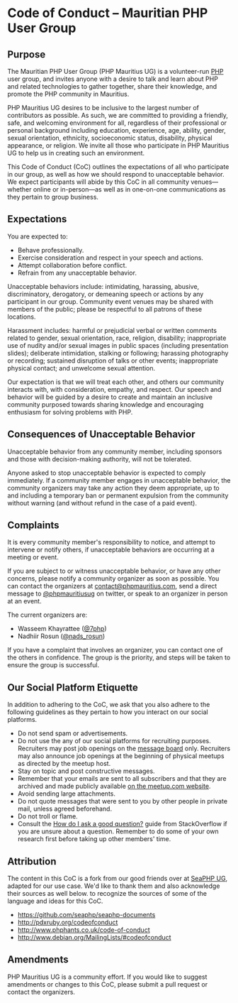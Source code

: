 # Code of Conduct – Mauritian PHP User Group

## Purpose

The Mauritian PHP User Group (PHP Mauritius UG) is a volunteer-run [PHP](http://php.net/)
user group, and invites anyone with a desire to talk and learn about PHP and
related technologies to gather together, share their knowledge, and promote the
PHP community in Mauritius.

PHP Mauritius UG desires to be inclusive to the largest number of contributors as
possible. As such, we are committed to providing a friendly, safe, and welcoming
environment for all, regardless of their professional or personal background
including education, experience, age, ability, gender, sexual orientation,
ethnicity, socioeconomic status, disability, physical appearance, or religion.
We invite all those who participate in PHP Mauritius UG to help us in creating such an
environment.

This Code of Conduct (CoC) outlines the expectations of all who participate in
our group, as well as how we should respond to unacceptable behavior. We expect
participants will abide by this CoC in all community venues—whether online or
in-person—as well as in one-on-one communications as they pertain to group
business.

## Expectations

You are expected to:

* Behave professionally.
* Exercise consideration and respect in your speech and actions.
* Attempt collaboration before conflict.
* Refrain from any unacceptable behavior.

Unacceptable behaviors include: intimidating, harassing, abusive,
discriminatory, derogatory, or demeaning speech or actions by any participant in
our group. Community event venues may be shared with members of the public;
please be respectful to all patrons of these locations.

Harassment includes: harmful or prejudicial verbal or written comments related
to gender, sexual orientation, race, religion, disability; inappropriate use of
nudity and/or sexual images in public spaces (including presentation slides);
deliberate intimidation, stalking or following; harassing photography or
recording; sustained disruption of talks or other events; inappropriate physical
contact; and unwelcome sexual attention.

Our expectation is that we will treat each other, and others our community
interacts with, with consideration, empathy, and respect. Our speech and behavior
will be guided by a desire to create and maintain an inclusive community purposed
towards sharing knowledge and encouraging enthusiasm for solving problems with PHP.

## Consequences of Unacceptable Behavior

Unacceptable behavior from any community member, including sponsors and those
with decision-making authority, will not be tolerated.

Anyone asked to stop unacceptable behavior is expected to comply immediately. If
a community member engages in unacceptable behavior, the community organizers
may take any action they deem appropriate, up to and including a temporary ban
or permanent expulsion from the community without warning (and without refund in
the case of a paid event).

## Complaints

It is every community member's responsibility to notice, and attempt to intervene
or notify others, if unacceptable behaviors are occurring at a meeting or event.

If you are subject to or witness unacceptable behavior, or have any other
concerns, please notify a community organizer as soon as possible. You can
contact the organizers at contact@phpmauritius.com, send a direct message to
[@phpmauritiusug](https://twitter.com/phpmauritiusug) on twitter, or speak to an organizer
in person at an event.

The current organizers are:

* Wasseem Khayrattee ([@7php](https://twitter.com/7php))
* Nadhiir Rosun ([@nads_rosun](https://twitter.com/nads_rosun))

If you have a complaint that involves an organizer, you can contact one of the
others in confidence. The group is the priority, and steps will be taken to
ensure the group is successful.

## Our Social Platform Etiquette

In addition to adhering to the CoC, we ask that you also adhere to the following
guidelines as they pertain to how you interact on our social platforms.

* Do not send spam or advertisements.
* Do not use the any of our social platforms for recruiting purposes. Recruiters may post job
  openings on the [message board](http://www.meetup.com/PHP-Mauritius-UG/messages/boards/)
  only. Recruiters may also announce job openings at the beginning of physical
  meetups as directed by the meetup host.
* Stay on topic and post constructive messages.
* Remember that your emails are sent to all subscribers and that they are
  archived and made publicly available [on the meetup.com
  website](http://www.meetup.com/PHP-Mauritius-UG/messages/archive/).
* Avoid sending large attachments.
* Do not quote messages that were sent to you by other people in private mail,
  unless agreed beforehand.
* Do not troll or flame.
* Consult the [How do I ask a good question?](http://stackoverflow.com/help/how-to-ask)
  guide from StackOverflow if you are unsure about a question. Remember to do
  some of your own research first before taking up other members' time.

## Attribution

The content in this CoC is a fork from our good friends over at [SeaPHP UG](https://github.com/phpmauritius/seaphp-documents/), adapted for our use case. We'd like to thank them and also acknowledge their sources as well below.
to recognize the sources of some of the language and ideas for this CoC.

* https://github.com/seaphp/seaphp-documents
* http://pdxruby.org/codeofconduct
* http://www.phphants.co.uk/code-of-conduct
* http://www.debian.org/MailingLists/#codeofconduct

## Amendments

PHP Mauritius UG is a community effort. If you would like to suggest amendments or
changes to this CoC, please submit a pull request or contact the organizers.

